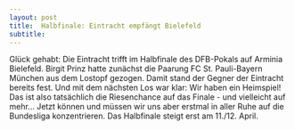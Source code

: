 ```yaml
---
layout: post
title:  Halbfinale: Eintracht empfängt Bielefeld
subtitle:  
---
```


Glück gehabt: Die Eintracht trifft im Halbfinale des DFB-Pokals auf Arminia Bielefeld. Birgit Prinz hatte zunächst die Paarung FC St. Pauli-Bayern München aus dem Lostopf gezogen. Damit stand der Gegner der Eintracht bereits fest. Und mit dem nächsten Los war klar: Wir haben ein Heimspiel! Das ist also tatsächlich die Riesenchance auf das Finale - und vielleicht auf mehr... Jetzt können und müssen wir uns aber erstmal in aller Ruhe auf die Bundesliga konzentrieren. Das Halbfinale steigt erst am 11./12. April.


